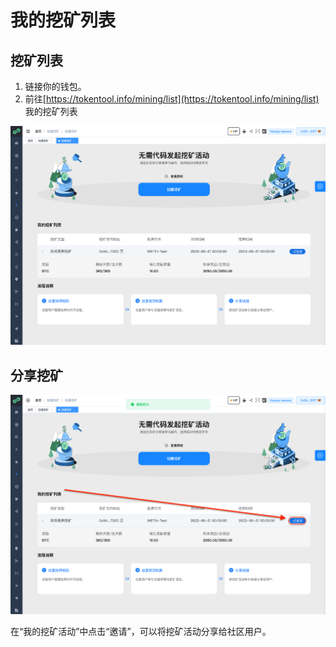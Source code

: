 # 我的挖矿列表



## 挖矿列表

1. 链接你的钱包。
2. 前往[https://tokentool.info/mining/list](https://tokentool.info/mining/list) 我的挖矿列表

![my-mining](../.gitbook/assets/mining/Snipaste_2022-06-20_16-43-58.png)






## 分享挖矿

![my-mining](../.gitbook/assets/mining/Snipaste_2022-06-20_16-44-09.png)

在“我的挖矿活动”中点击“邀请”，可以将挖矿活动分享给社区用户。
